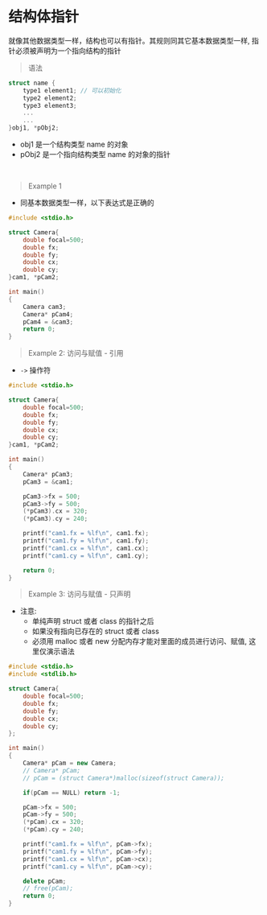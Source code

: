 
&emsp;&emsp;
# 结构体指针

就像其他数据类型一样，结构也可以有指针。其规则同其它基本数据类型一样, 指针必须被声明为一个指向结构的指针
>语法
```c++
struct name {
    type1 element1; // 可以初始化
    type2 element2;
    type3 element3;
    ...
    ...
}obj1, *pObj2;
```
- obj1 是一个结构类型 name 的对象
- pObj2 是一个指向结构类型 name 的对象的指针

&emsp;
>Example 1
- 同基本数据类型一样，以下表达式是正确的
```c++
#include <stdio.h>

struct Camera{
    double focal=500;
    double fx;
    double fy;
    double cx;
    double cy;
}cam1, *pCam2;

int main()
{
    Camera cam3;
    Camera* pCam4;
    pCam4 = &cam3;
    return 0;
}
```


>Example 2: 访问与赋值 - 引用
- `->` 操作符
```c++
#include <stdio.h>

struct Camera{
    double focal=500;
    double fx;
    double fy;
    double cx;
    double cy;
}cam1, *pCam2;

int main()
{
    Camera* pCam3;
    pCam3 = &cam1;

    pCam3->fx = 500;
    pCam3->fy = 500;
    (*pCam3).cx = 320;
    (*pCam3).cy = 240;

    printf("cam1.fx = %lf\n", cam1.fx);
    printf("cam1.fy = %lf\n", cam1.fy);
    printf("cam1.cx = %lf\n", cam1.cx);
    printf("cam1.cy = %lf\n", cam1.cy);

    return 0;
}
```

>Example 3: 访问与赋值 - 只声明
- 注意: 
  - 单纯声明 struct 或者 class 的指针之后
  - 如果没有指向已存在的 struct 或者 class
  - 必须用 malloc 或者 new 分配内存才能对里面的成员进行访问、赋值, 这里仅演示语法

```c++
#include <stdio.h>
#include <stdlib.h>

struct Camera{
    double focal=500;
    double fx;
    double fy;
    double cx;
    double cy;
};

int main()
{
    Camera* pCam = new Camera;
    // Camera* pCam;
    // pCam = (struct Camera*)malloc(sizeof(struct Camera));

    if(pCam == NULL) return -1;

    pCam->fx = 500;
    pCam->fy = 500;
    (*pCam).cx = 320;
    (*pCam).cy = 240;

    printf("cam1.fx = %lf\n", pCam->fx);
    printf("cam1.fy = %lf\n", pCam->fy);
    printf("cam1.cx = %lf\n", pCam->cx);
    printf("cam1.cy = %lf\n", pCam->cy);

    delete pCam;
    // free(pCam);
    return 0;
}
```
